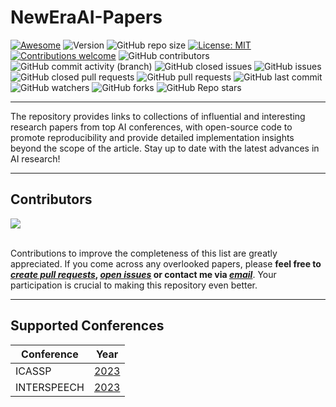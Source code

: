 # NewEraAI-Papers

[![Awesome](https://cdn.rawgit.com/sindresorhus/awesome/d7305f38d29fed78fa85652e3a63e154dd8e8829/media/badge.svg)](https://github.com/sindresorhus/awesome)
![Version](https://img.shields.io/badge/version-v1.0.0)
![GitHub repo size](https://img.shields.io/github/repo-size/DmitryRyumin/NewEraAI-Papers)
[![License: MIT](https://img.shields.io/badge/License-MIT-green.svg)](https://github.com/DmitryRyumin/NewEraAI-Papers/blob/main/LICENSE)
[![Contributions welcome](https://img.shields.io/badge/contributions-welcome-brightgreen.svg?style=flat)](https://github.com/DmitryRyumin/NewEraAI-Papers/blob/main/README.md)
![GitHub contributors](https://img.shields.io/github/contributors/dmitryryumin/NewEraAI-Papers)
![GitHub commit activity (branch)](https://img.shields.io/github/commit-activity/t/dmitryryumin/NewEraAI-Papers)
![GitHub closed issues](https://img.shields.io/github/issues-closed/DmitryRyumin/NewEraAI-Papers)
![GitHub issues](https://img.shields.io/github/issues/DmitryRyumin/NewEraAI-Papers)
![GitHub closed pull requests](https://img.shields.io/github/issues-pr-closed/DmitryRyumin/NewEraAI-Papers)
![GitHub pull requests](https://img.shields.io/github/issues-pr/dmitryryumin/NewEraAI-Papers)
![GitHub last commit](https://img.shields.io/github/last-commit/DmitryRyumin/NewEraAI-Papers)
![GitHub watchers](https://img.shields.io/github/watchers/dmitryryumin/NewEraAI-Papers)
![GitHub forks](https://img.shields.io/github/forks/dmitryryumin/NewEraAI-Papers)
![GitHub Repo stars](https://img.shields.io/github/stars/dmitryryumin/NewEraAI-Papers)

---

The repository provides links to collections of influential and interesting research papers from top AI conferences, with open-source code to promote reproducibility and provide detailed implementation insights beyond the scope of the article. Stay up to date with the latest advances in AI research!

---

## Contributors

<a href="https://github.com/DmitryRyumin/NewEraAI-Papers/graphs/contributors">
  <img src="http://contributors.nn.ci/api?repo=DmitryRyumin/NewEraAI-Papers" />
</a>

<br />
<br />

Contributions to improve the completeness of this list are greatly appreciated. If you come across any overlooked papers, please **feel free to [*create pull requests*](https://github.com/DmitryRyumin/NewEraAI-Papers/pulls), [*open issues*](https://github.com/DmitryRyumin/NewEraAI-Papers/issues) or contact me via [*email*](mailto:ryumin.d@iias.spb.su)**. Your participation is crucial to making this repository even better.

---

## Supported Conferences

| **Conference** | Year |
|----------------|:----:|
| ICASSP | [2023](https://github.com/DmitryRyumin/ICASSP-2023-Papers) |
| INTERSPEECH | [2023](https://github.com/DmitryRyumin/INTERSPEECH-2023-Papers) |

